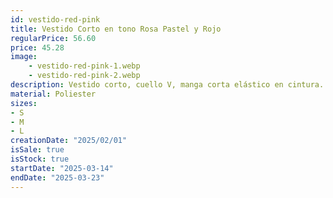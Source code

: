 ```yaml
---
id: vestido-red-pink
title: Vestido Corto en tono Rosa Pastel y Rojo
regularPrice: 56.60
price: 45.28
image: 
    - vestido-red-pink-1.webp
    - vestido-red-pink-2.webp
description: Vestido corto, cuello V, manga corta elástico en cintura.
material: Poliester
sizes: 
- S
- M
- L
creationDate: "2025/02/01"
isSale: true
isStock: true
startDate: "2025-03-14"
endDate: "2025-03-23"
---
```

